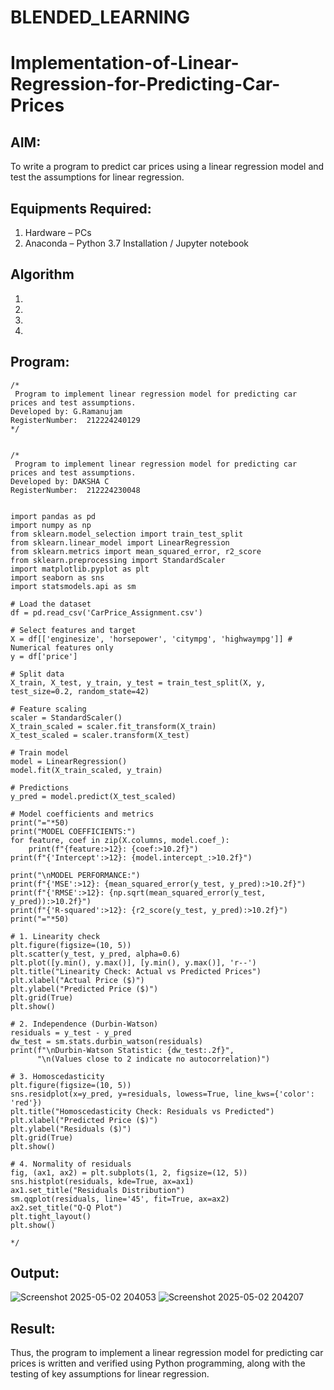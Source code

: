 # BLENDED_LEARNING
# Implementation-of-Linear-Regression-for-Predicting-Car-Prices
## AIM:
To write a program to predict car prices using a linear regression model and test the assumptions for linear regression.

## Equipments Required:
1. Hardware – PCs
2. Anaconda – Python 3.7 Installation / Jupyter notebook

## Algorithm
1. 
2. 
3. 
4. 

## Program:
```
/*
 Program to implement linear regression model for predicting car prices and test assumptions.
Developed by: G.Ramanujam
RegisterNumber:  212224240129
*/


/*
 Program to implement linear regression model for predicting car prices and test assumptions.
Developed by: DAKSHA C
RegisterNumber:  212224230048


import pandas as pd
import numpy as np
from sklearn.model_selection import train_test_split
from sklearn.linear_model import LinearRegression
from sklearn.metrics import mean_squared_error, r2_score
from sklearn.preprocessing import StandardScaler
import matplotlib.pyplot as plt
import seaborn as sns
import statsmodels.api as sm

# Load the dataset
df = pd.read_csv('CarPrice_Assignment.csv')

# Select features and target
X = df[['enginesize', 'horsepower', 'citympg', 'highwaympg']] # Numerical features only
y = df['price']

# Split data
X_train, X_test, y_train, y_test = train_test_split(X, y, test_size=0.2, random_state=42)

# Feature scaling
scaler = StandardScaler()
X_train_scaled = scaler.fit_transform(X_train)
X_test_scaled = scaler.transform(X_test)

# Train model
model = LinearRegression()
model.fit(X_train_scaled, y_train)

# Predictions
y_pred = model.predict(X_test_scaled)

# Model coefficients and metrics
print("="*50)
print("MODEL COEFFICIENTS:")
for feature, coef in zip(X.columns, model.coef_):
    print(f"{feature:>12}: {coef:>10.2f}")
print(f"{'Intercept':>12}: {model.intercept_:>10.2f}")

print("\nMODEL PERFORMANCE:")
print(f"{'MSE':>12}: {mean_squared_error(y_test, y_pred):>10.2f}")
print(f"{'RMSE':>12}: {np.sqrt(mean_squared_error(y_test, y_pred)):>10.2f}")
print(f"{'R-squared':>12}: {r2_score(y_test, y_pred):>10.2f}")
print("="*50)

# 1. Linearity check
plt.figure(figsize=(10, 5))
plt.scatter(y_test, y_pred, alpha=0.6)
plt.plot([y.min(), y.max()], [y.min(), y.max()], 'r--')
plt.title("Linearity Check: Actual vs Predicted Prices")
plt.xlabel("Actual Price ($)")
plt.ylabel("Predicted Price ($)")
plt.grid(True)
plt.show()

# 2. Independence (Durbin-Watson)
residuals = y_test - y_pred
dw_test = sm.stats.durbin_watson(residuals)
print(f"\nDurbin-Watson Statistic: {dw_test:.2f}",
      "\n(Values close to 2 indicate no autocorrelation)")

# 3. Homoscedasticity
plt.figure(figsize=(10, 5))
sns.residplot(x=y_pred, y=residuals, lowess=True, line_kws={'color': 'red'})
plt.title("Homoscedasticity Check: Residuals vs Predicted")
plt.xlabel("Predicted Price ($)")
plt.ylabel("Residuals ($)")
plt.grid(True)
plt.show()

# 4. Normality of residuals
fig, (ax1, ax2) = plt.subplots(1, 2, figsize=(12, 5))
sns.histplot(residuals, kde=True, ax=ax1)
ax1.set_title("Residuals Distribution")
sm.qqplot(residuals, line='45', fit=True, ax=ax2)
ax2.set_title("Q-Q Plot")
plt.tight_layout()
plt.show()

*/
```
## Output:
![Screenshot 2025-05-02 204053](https://github.com/user-attachments/assets/7409ee3b-d492-4963-bef0-a940120c61af)
![Screenshot 2025-05-02 204207](https://github.com/user-attachments/assets/923105f8-5633-4c9c-a92b-c554745faee2)


## Result:
Thus, the program to implement a linear regression model for predicting car prices is written and verified using Python programming, along with the testing of key assumptions for linear regression.

